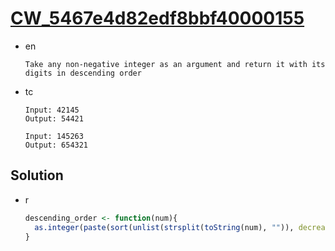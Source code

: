 # [CW_5467e4d82edf8bbf40000155](https://www.codewars.com/kata/5467e4d82edf8bbf40000155)

* en

  ```en
  Take any non-negative integer as an argument and return it with its digits in descending order
  ```

* tc

  ```tc
  Input: 42145
  Output: 54421

  Input: 145263
  Output: 654321
  ```

## Solution

* r

  ```r
  descending_order <- function(num){
    as.integer(paste(sort(unlist(strsplit(toString(num), "")), decreasing = TRUE), collapse = ""))
  }
  ```
